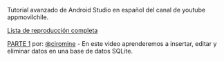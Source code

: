 Tutorial avanzado de Android Studio en español del canal de youtube appmovilchile.

[Lista de reproducción completa](https://www.youtube.com/playlist?list=PLBayXL0Ai0OpmradbAYU1rQrtcAz1JWXo)

[PARTE 1](https://www.youtube.com/watch?v=9W2v9GpMusk) por: [@ciromine](https://github.com/px740) - En este video aprenderemos a insertar, editar y eliminar datos en una base de datos SQLite.
